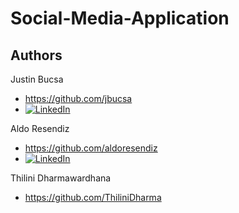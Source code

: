 # Social-Media-Application








## Authors

Justin Bucsa
- https://github.com/jbucsa
- [![LinkedIn][linkedin-shield]][linkedin-url-Bucsa]

Aldo Resendiz
- https://github.com/aldoresendiz   
- [![LinkedIn][linkedin-shield]][linkedin-Aldoresendiz]

Thilini Dharmawardhana
- https://github.com/ThiliniDharma



[linkedin-shield]: https://img.shields.io/badge/-LinkedIn-black.svg?style=for-the-badge&logo=linkedin&colorB=555
[linkedin-url-Bucsa]: https://www.linkedin.com/in/justin-bucsa
[linkedin-Aldoresendiz]: https://www.linkedin.com/in/aldoresendiz/
